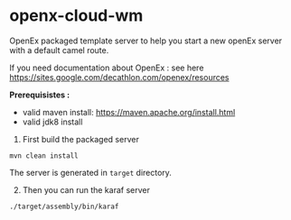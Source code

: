 # openx-cloud-wm

OpenEx packaged template server to help you start a new openEx server with a default camel route.

If you need documentation about OpenEx : see here https://sites.google.com/decathlon.com/openex/resources



**Prerequisistes :**
* valid maven install: https://maven.apache.org/install.html
* valid jdk8 install

1. First build the packaged server

```shell
mvn clean install
```

The server is generated in ```target``` directory.

2. Then you can run the karaf server

```shell
./target/assembly/bin/karaf
```